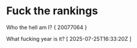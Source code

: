 # Fuck the rankings

Who the hell am I?
{ 20077064 }

What fucking year is it?
[ 2025-07-25T16:33:20Z ]
